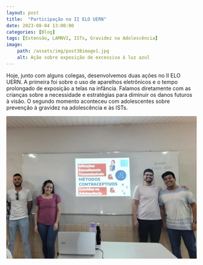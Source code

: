 ```yaml
---
layout: post
title:  "Participação no II ELO UERN"
date: 2023-08-04 13:00:00
categories: [Blog]
tags: [Extensão, LAMNVI, ISTs, Gravidez na Adolescência]
image: 
    path: /assets/img/post38image1.jpg
    alt: Ação sobre exposição de excessiva à luz azul
---
```


Hoje, junto com alguns colegas, desenvolvemos duas ações no II ELO UERN. A primeira foi sobre o uso de aparelhos eletrônicos e o tempo prolongado de exposição a telas na infância. Falamos diretamente com as crianças sobre a necessidade e estratégias para diminuir os danos futuros à visão. O segundo momento aconteceu com adolescentes sobre prevenção à gravidez na adolescência e às ISTs.

![](/assets/img/post38image2.jpg)